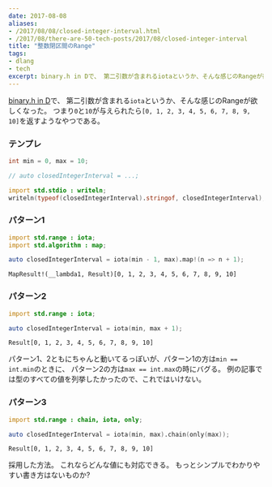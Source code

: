 ```yaml
---
date: 2017-08-08
aliases:
- /2017/08/08/closed-integer-interval.html
- /2017/08/there-are-50-tech-posts/2017/08/closed-integer-interval
title: "整数閉区間のRange"
tags:
- dlang
- tech
excerpt: binary.h in Dで、 第二引数が含まれるiotaというか、そんな感じのRangeが欲しくなった。 つまり0と10が与えられたら[0, 1, 2, 3, 4, 5, 6, 7, 8, 9, 10]を返すようなやつである。
---
```


[binary.h in D](/2017/07/binary-h-in-d)で、
第二引数が含まれる`iota`というか、そんな感じのRangeが欲しくなった。
つまり`0`と`10`が与えられたら`[0, 1, 2, 3, 4, 5, 6, 7, 8, 9, 10]`を返すようなやつである。

### テンプレ

```d
int min = 0, max = 10;

// auto closedIntegerInterval = ...;

import std.stdio : writeln;
writeln(typeof(closedIntegerInterval).stringof, closedIntegerInterval);
```

### パターン1

```d
import std.range : iota;
import std.algorithm : map;

auto closedIntegerInterval = iota(min - 1, max).map!(n => n + 1);
```

```
MapResult!(__lambda1, Result)[0, 1, 2, 3, 4, 5, 6, 7, 8, 9, 10]
```

### パターン2

```d
import std.range : iota;

auto closedIntegerInterval = iota(min, max + 1);
```

```
Result[0, 1, 2, 3, 4, 5, 6, 7, 8, 9, 10]
```

パターン1、2ともにちゃんと動いてるっぽいが、パターン1の方は`min == int.min`のときに、
パターン2の方は`max == int.max`の時にバグる。
例の記事では型のすべての値を列挙したかったので、これではいけない。

### パターン3

```d
import std.range : chain, iota, only;

auto closedIntegerInterval = iota(min, max).chain(only(max));
```

```
Result[0, 1, 2, 3, 4, 5, 6, 7, 8, 9, 10]
```

採用した方法。
これならどんな値にも対応できる。
もっとシンプルでわかりやすい書き方はないものか?
